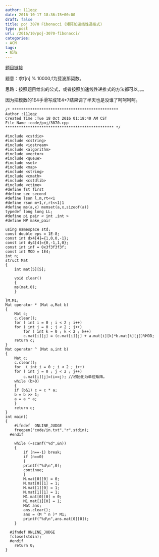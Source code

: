 ```yaml
---
author: 111qqz
date: 2016-10-17 18:36:15+00:00
draft: false
title: poj 3070 Fibonacci (矩阵加速线性递推式)
type: post
url: /2016/10/poj-3070-fibonacci/
categories:
- ACM
tags:
- 矩阵
---
```


[题目链接](http://poj.org/problem?id=3070)

题意：求f[n] % 10000,f为斐波那契数。

思路：按照题目给出的公式，或者按照加速线性递推式的方法都可以。。。

因为把模数的1E4手滑写成1E4+7结果调了半天也是没谁了呵呵呵呵。

    
    /* ***********************************************
    Author :111qqz
    Created Time :Tue 18 Oct 2016 01:18:40 AM CST
    File Name :code/poj/3070.cpp
    ************************************************ */
    
    #include <cstdio>
    #include <cstring>
    #include <iostream>
    #include <algorithm>
    #include <vector>
    #include <queue>
    #include <set>
    #include <map>
    #include <string>
    #include <cmath>
    #include <cstdlib>
    #include <ctime>
    #define fst first
    #define sec second
    #define lson l,m,rt<<1
    #define rson m+1,r,rt<<1|1
    #define ms(a,x) memset(a,x,sizeof(a))
    typedef long long LL;
    #define pi pair < int ,int >
    #define MP make_pair
    
    using namespace std;
    const double eps = 1E-8;
    const int dx4[4]={1,0,0,-1};
    const int dy4[4]={0,-1,1,0};
    const int inf = 0x3f3f3f3f;
    const int MOD = 1E4;
    int n;
    struct Mat
    {
        int mat[5][5];
    
        void clear()
        {
    	ms(mat,0);
        }
    
    }M,M1;
    Mat operator * (Mat a,Mat b)
    {
        Mat c;
        c.clear();
        for ( int i = 0 ; i < 2 ; i++)
    	for ( int j = 0 ; j < 2 ; j++)
    	    for ( int k = 0 ; k < 2 ; k++)
    		c.mat[i][j] = (c.mat[i][j] + a.mat[i][k]*b.mat[k][j])%MOD;
        return c;
    }
    Mat operator ^ (Mat a,int b)
    {
        Mat c;
        c.clear();
        for  ( int i = 0 ; i < 2 ; i++)
    	for ( int j = 0 ; j < 2 ; j++)
    	    c.mat[i][j]=(i==j); //初始化为单位矩阵。
        while (b>0)
        {
    	if (b&1) c = c * a;
    	b = b >> 1;
    	a = a * a;
        }
        return c;
    }
    int main()
    {
    	#ifndef  ONLINE_JUDGE 
    	freopen("code/in.txt","r",stdin);
      #endif
    
    	while (~scanf("%d",&n))
    	{
    	    if (n==-1) break;
    	    if (n==0)
    	    {
    		printf("%d\n",0);
    		continue;
    	    }
    	    M.mat[0][0] = 0;
    	    M.mat[0][1] = 1;
    	    M.mat[1][0] = 1;
    	    M.mat[1][1] = 1;
    	    M1.mat[0][0] = 0;
    	    M1.mat[1][0] = 1;
    	    Mat ans;
    	    ans.clear();
    	    ans = (M ^ n )* M1;
    	    printf("%d\n",ans.mat[0][0]);
    	}
    
      #ifndef ONLINE_JUDGE  
      fclose(stdin);
      #endif
        return 0;
    }
    




